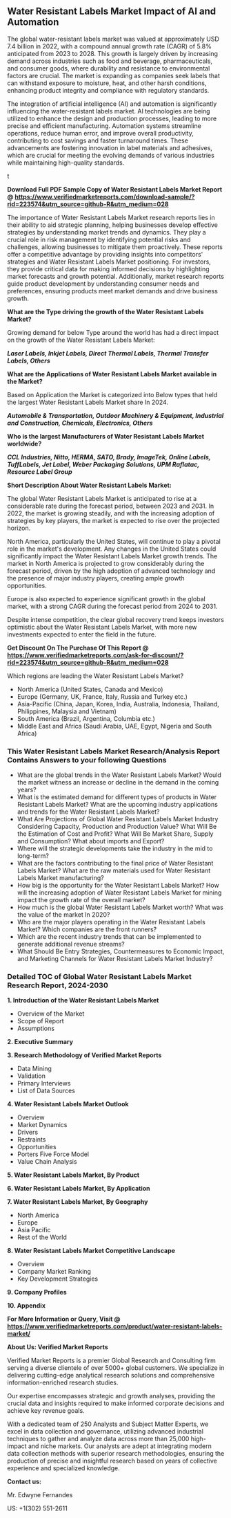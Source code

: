 <h2>Water Resistant Labels Market Impact of AI and Automation</h2><p>The global water-resistant labels market was valued at approximately USD 7.4 billion in 2022, with a compound annual growth rate (CAGR) of 5.8% anticipated from 2023 to 2028. This growth is largely driven by increasing demand across industries such as food and beverage, pharmaceuticals, and consumer goods, where durability and resistance to environmental factors are crucial. The market is expanding as companies seek labels that can withstand exposure to moisture, heat, and other harsh conditions, enhancing product integrity and compliance with regulatory standards.</p><p>The integration of artificial intelligence (AI) and automation is significantly influencing the water-resistant labels market. AI technologies are being utilized to enhance the design and production processes, leading to more precise and efficient manufacturing. Automation systems streamline operations, reduce human error, and improve overall productivity, contributing to cost savings and faster turnaround times. These advancements are fostering innovation in label materials and adhesives, which are crucial for meeting the evolving demands of various industries while maintaining high-quality standards.</p>t</p><p id="" class=""><strong>Download Full PDF Sample Copy of Water Resistant Labels Market Report @ <a href="https://www.verifiedmarketreports.com/download-sample/?rid=223574&utm_source=github-R&utm_medium=028" target="_blank">https://www.verifiedmarketreports.com/download-sample/?rid=223574&utm_source=github-R&utm_medium=028</a></strong></p><p>The importance of&nbsp;Water Resistant Labels Market research reports lies in their ability to aid strategic planning, helping businesses develop effective strategies by understanding market trends and dynamics. They play a crucial role in risk management by identifying potential risks and challenges, allowing businesses to mitigate them proactively. These reports offer a competitive advantage by providing insights into competitors' strategies and Water Resistant Labels Market positioning. For investors, they provide critical data for making informed decisions by highlighting market forecasts and growth potential. Additionally, market research reports guide product development by understanding consumer needs and preferences, ensuring products meet market demands and drive business growth.</p><p><strong>What are the&nbsp;Type driving the growth of the Water Resistant Labels Market?</strong></p><p id="" class="">Growing demand for below Type around the world has had a direct impact on the growth of the Water Resistant Labels Market:</p><em><strong>Laser Labels, Inkjet Labels, Direct Thermal Labels, Thermal Transfer Labels, Others</strong></em></p><strong>What are the&nbsp;Applications&nbsp;of Water Resistant Labels Market available in the Market?</strong></p><p id="" class="">Based on Application the Market is categorized into Below types that held the largest Water Resistant Labels Market share In 2024.</p><em><strong>Automobile & Transportation, Outdoor Machinery & Equipment, Industrial and Construction, Chemicals, Electronics, Others</strong></em></p><strong>Who is the largest Manufacturers of Water Resistant Labels Market worldwide?</strong></p><p><em><strong>CCL Industries, Nitto, HERMA, SATO, Brady, ImageTek, Online Labels, TuffLabels, Jet Label, Weber Packaging Solutions, UPM Raflatac, Resource Label Group</strong></em></p><p id="" class=""><strong>Short Description About Water Resistant Labels Market:</strong></p><p>The global Water Resistant Labels Market is anticipated to rise at a considerable rate during the forecast period, between 2023 and 2031. In 2022, the market is growing steadily, and with the increasing adoption of strategies by key players, the market is expected to rise over the projected horizon.</p><p>North America, particularly the United States, will continue to play a pivotal role in the market's development. Any changes in the United States could significantly impact the Water Resistant Labels Market growth trends. The market in North America is projected to grow considerably during the forecast period, driven by the high adoption of advanced technology and the presence of major industry players, creating ample growth opportunities.</p><p>Europe is also expected to experience significant growth in the global market, with a strong CAGR during the forecast period from 2024 to 2031.</p><p>Despite intense competition, the clear global recovery trend keeps investors optimistic about the Water Resistant Labels Market, with more new investments expected to enter the field in the future.</p><p id="" class=""><strong>Get Discount On The Purchase Of This Report @ <a href="https://www.verifiedmarketreports.com/ask-for-discount/?rid=223574&utm_source=github-R&utm_medium=028" target="_blank">https://www.verifiedmarketreports.com/ask-for-discount/?rid=223574&utm_source=github-R&utm_medium=028</a></strong></p>Which regions are leading the Water Resistant Labels Market?</p><ul><li>North America (United States, Canada and Mexico)</li><li>Europe (Germany, UK, France, Italy, Russia and Turkey etc.)</li><li>Asia-Pacific (China, Japan, Korea, India, Australia, Indonesia, Thailand, Philippines, Malaysia and Vietnam)</li><li>South America (Brazil, Argentina, Columbia etc.)</li><li>Middle East and Africa (Saudi Arabia, UAE, Egypt, Nigeria and South Africa)</li></ul><h3 id="" class="">This Water Resistant Labels Market Research/Analysis Report Contains Answers to your following Questions</h3><ul><li>What are the global trends in the Water Resistant Labels Market? Would the market witness an increase or decline in the demand in the coming years?</li><li>What is the estimated demand for different types of products in Water Resistant Labels Market? What are the upcoming industry applications and trends for the Water Resistant Labels Market?</li><li>What Are Projections of Global Water Resistant Labels Market Industry Considering Capacity, Production and Production Value? What Will Be the Estimation of Cost and Profit? What Will Be Market Share, Supply and Consumption? What about imports and Export?</li><li>Where will the strategic developments take the industry in the mid to long-term?</li><li>What are the factors contributing to the final price of Water Resistant Labels Market? What are the raw materials used for Water Resistant Labels Market manufacturing?</li><li>How big is the opportunity for the Water Resistant Labels Market? How will the increasing adoption of Water Resistant Labels Market for mining impact the growth rate of the overall market?</li><li>How much is the global Water Resistant Labels Market worth? What was the value of the market In 2020?</li><li>Who are the major players operating in the Water Resistant Labels Market? Which companies are the front runners?</li><li>Which are the recent industry trends that can be implemented to generate additional revenue streams?</li><li>What Should Be Entry Strategies, Countermeasures to Economic Impact, and Marketing Channels for Water Resistant Labels Market Industry?</li></ul><h3 id="" class="">Detailed TOC of Global Water Resistant Labels Market Research Report, 2024-2030</h3><p id="" class=""><strong>1. Introduction of the Water Resistant Labels Market</strong></p><ul><li>Overview of the Market</li><li>Scope of Report</li><li>Assumptions</li></ul><p id="" class=""><strong>2. Executive Summary</strong></p><p id="" class=""><strong>3. Research Methodology of Verified Market Reports</strong></p><ul><li>Data Mining</li><li>Validation</li><li>Primary Interviews</li><li>List of Data Sources</li></ul><p id="" class=""><strong>4. Water Resistant Labels Market Outlook</strong></p><ul><li>Overview</li><li>Market Dynamics</li><li>Drivers</li><li>Restraints</li><li>Opportunities</li><li>Porters Five Force Model</li><li>Value Chain Analysis</li></ul><p id="" class=""><strong>5. Water Resistant Labels Market, By Product</strong></p><p id="" class=""><strong>6. Water Resistant Labels Market, By Application</strong></p><p id="" class=""><strong>7. Water Resistant Labels Market, By Geography</strong></p><ul><li>North America</li><li>Europe</li><li>Asia Pacific</li><li>Rest of the World</li></ul><p id="" class=""><strong>8. Water Resistant Labels Market Competitive Landscape</strong></p><ul><li>Overview</li><li>Company Market Ranking</li><li>Key Development Strategies</li></ul><p id="" class=""><strong>9. Company Profiles</strong></p><p id="" class=""><strong>10. Appendix</strong></p><p id="" class=""><strong>For More Information or Query, Visit @ <a href="https://www.verifiedmarketreports.com/product/water-resistant-labels-market/" target="_blank">https://www.verifiedmarketreports.com/product/water-resistant-labels-market/</a></strong></p><p id="" class=""><strong>About Us: Verified Market Reports</strong></p><p id="" class="">Verified Market Reports is a premier Global Research and Consulting firm serving a diverse clientele of over 5000+ global customers. We specialize in delivering cutting-edge analytical research solutions and comprehensive information-enriched research studies.</p><p id="" class="">Our expertise encompasses strategic and growth analyses, providing the crucial data and insights required to make informed corporate decisions and achieve key revenue goals.</p><p id="" class="">With a dedicated team of 250 Analysts and Subject Matter Experts, we excel in data collection and governance, utilizing advanced industrial techniques to gather and analyze data across more than 25,000 high-impact and niche markets. Our analysts are adept at integrating modern data collection methods with superior research methodologies, ensuring the production of precise and insightful research based on years of collective experience and specialized knowledge.</p><p id="" class=""><strong>Contact us:</strong></p><p id="" class="">Mr. Edwyne Fernandes</p><p id="" class="">US: +1(302) 551-2611</p>